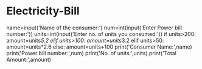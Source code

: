 # Electricity-Bill
name=input('Name of the consumer:')
num=int(input('Enter Power bill number:'))
units=int(input('Enter no. of units you consumed:'))
if units>200:
    amount=units*5.2
elif units>100:
    amount=units*3.2
elif units>50:
    amount=units*2.6
else:
    amount=units+100
print('Consumer Name:',name)
print('Power bill number:',num)
print('No. of units:',units)
print('Total Amount:',amount)

